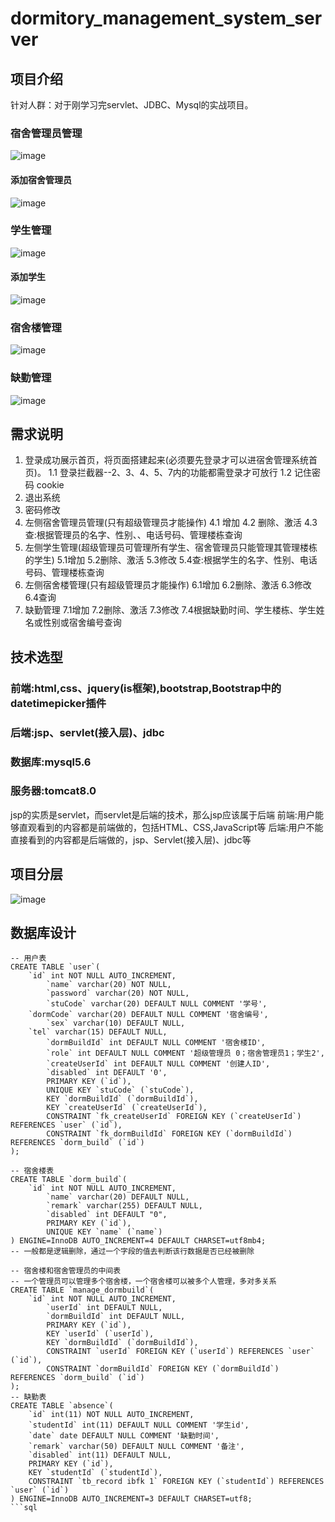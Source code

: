 # dormitory_management_system_server
## 项目介绍
针对人群：对于刚学习完servlet、JDBC、Mysql的实战项目。
### 宿舍管理员管理
![image](https://github.com/user-attachments/assets/c246ec4b-dcb9-4cfb-9d39-f36715fcddaf)
#### 添加宿舍管理员
![image](https://github.com/user-attachments/assets/2d8fd736-bc26-4992-9c79-1ac0c7e7a6da)
### 学生管理
![image](https://github.com/user-attachments/assets/f349f712-e901-49da-ab2e-31448a919d0b)
#### 添加学生
![image](https://github.com/user-attachments/assets/c2ce0290-c82c-48d7-b4f7-3fcd7881b4c4)
### 宿舍楼管理
![image](https://github.com/user-attachments/assets/e83581ed-f661-4429-920a-20790762255b)
### 缺勤管理
![image](https://github.com/user-attachments/assets/77e6d359-1b51-4390-aefa-c421796009a2)
## 需求说明
1. 登录成功展示首页，将页面搭建起来(必须要先登录才可以进宿舍管理系统首页)。
  1.1 登录拦截器--2、3、4、5、7内的功能都需登录才可放行
  1.2 记住密码 cookie
2. 退出系统
3. 密码修改
4. 左侧宿舍管理员管理(只有超级管理员才能操作)
  4.1 增加
  4.2 删除、激活
  4.3 查:根据管理员的名字、性别、、电话号码、管理楼栋查询
5. 左侧学生管理(超级管理员可管理所有学生、宿舍管理员只能管理其管理楼栋的学生)
  5.1增加
  5.2删除、激活
  5.3修改
  5.4查:根据学生的名字、性别、电话号码、管理楼栋查询
6. 左侧宿舍楼管理(只有超级管理员才能操作)
  6.1增加
  6.2删除、激活
  6.3修改
  6.4查询
7. 缺勤管理
  7.1增加
  7.2删除、激活
  7.3修改
  7.4根据缺勤时间、学生楼栋、学生姓名或性别或宿舍编号查询
## 技术选型
### 前端:html,css、jquery(is框架),bootstrap,Bootstrap中的datetimepicker插件
### 后端:jsp、servlet(接入层)、jdbc
### 数据库:mysql5.6
### 服务器:tomcat8.0
jsp的实质是servlet，而servlet是后端的技术，那么jsp应该属于后端
前端:用户能够直观看到的内容都是前端做的，包括HTML、CSS,JavaScript等
后端:用户不能直接看到的内容都是后端做的，jsp、Servlet(接入层)、jdbc等
## 项目分层
![image](https://github.com/user-attachments/assets/75bc9bdd-0e9e-4203-8b02-79cfc96f9a7a)
## 数据库设计
```
-- 用户表
CREATE TABLE `user`(
	`id` int NOT NULL AUTO_INCREMENT,
    	`name` varchar(20) NOT NULL,
    	`password` varchar(20) NOT NULL,
    	`stuCode` varchar(20) DEFAULT NULL COMMENT '学号',
	`dormCode` varchar(20) DEFAULT NULL COMMENT '宿舍编号',
    	`sex` varchar(10) DEFAULT NULL,
	`tel` varchar(15) DEFAULT NULL,
    	`dormBuildId` int DEFAULT NULL COMMENT '宿舍楼ID',
    	`role` int DEFAULT NULL COMMENT '超级管理员 0；宿舍管理员1；学生2',
    	`createUserId` int DEFAULT NULL COMMENT '创建人ID',
    	`disabled` int DEFAULT '0',
    	PRIMARY KEY (`id`),
    	UNIQUE KEY `stuCode` (`stuCode`),
    	KEY `dormBuildId` (`dormBuildId`),
    	KEY `createUserId` (`createUserId`),
    	CONSTRAINT `fk_createUserId` FOREIGN KEY (`createUserId`) REFERENCES `user` (`id`),
    	CONSTRAINT `fk_dormBuildId` FOREIGN KEY (`dormBuildId`) REFERENCES `dorm_build` (`id`)
);

-- 宿舍楼表
CREATE TABLE `dorm_build`(
	`id` int NOT NULL AUTO_INCREMENT,
    	`name` varchar(20) DEFAULT NULL,
    	`remark` varchar(255) DEFAULT NULL,
    	`disabled` int DEFAULT "0", 
    	PRIMARY KEY (`id`),
    	UNIQUE KEY `name` (`name`)
) ENGINE=InnoDB AUTO_INCREMENT=4 DEFAULT CHARSET=utf8mb4;
-- 一般都是逻辑删除，通过一个字段的值去判断该行数据是否已经被删除

-- 宿舍楼和宿舍管理员的中间表
-- 一个管理员可以管理多个宿舍楼，一个宿舍楼可以被多个人管理，多对多关系
CREATE TABLE `manage_dormbuild`(
	`id` int NOT NULL AUTO_INCREMENT,
    	`userId` int DEFAULT NULL,
    	`dormBuildId` int DEFAULT NULL,
    	PRIMARY KEY (`id`),
    	KEY `userId` (`userId`),
    	KEY `dormBuildId` (`dormBuildId`),
    	CONSTRAINT `userId` FOREIGN KEY (`userId`) REFERENCES `user` (`id`),
    	CONSTRAINT `dormBuildId` FOREIGN KEY (`dormBuildId`) REFERENCES `dorm_build` (`id`)
);
-- 缺勤表
CREATE TABLE `absence`(
	`id` int(11) NOT NULL AUTO_INCREMENT,
	`studentId` int(11) DEFAULT NULL COMMENT '学生id',
	`date` date DEFAULT NULL COMMENT '缺勤时间',
	`remark` varchar(50) DEFAULT NULL COMMENT '备注',
	`disabled` int(11) DEFAULT NULL,
	PRIMARY KEY (`id`),
	KEY `studentId` (`studentId`),
	CONSTRAINT `tb_record ibfk 1` FOREIGN KEY (`studentId`) REFERENCES `user` (`id`)
) ENGINE=InnoDB AUTO_INCREMENT=3 DEFAULT CHARSET=utf8;
```sql
